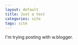 ```yaml
---
layout: default
title: Just a test
categories: site
tags: site
---
```

I'm trying posting with w.blogger.